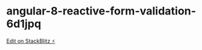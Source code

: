 # angular-8-reactive-form-validation-6d1jpq

[Edit on StackBlitz ⚡️](https://stackblitz.com/edit/angular-8-reactive-form-validation-6d1jpq)